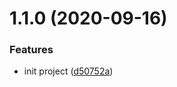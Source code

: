# 1.1.0 (2020-09-16)


### Features

* init project ([d50752a](https://github.com/gaoljie/use-slider/commit/d50752a49420a93c5e622864c3777f9a8280154a))

